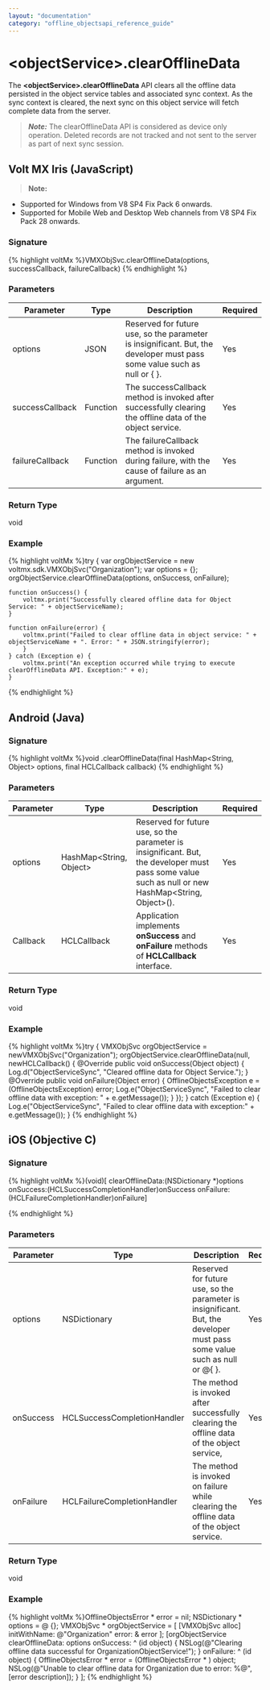 ```yaml
---
layout: "documentation"
category: "offline_objectsapi_reference_guide"
---
```



\<objectService\>.clearOfflineData
================================

The **\<objectService\>.clearOfflineData** API clears all the offline data persisted in the object service tables and associated sync context. As the sync context is cleared, the next sync on this object service will fetch complete data from the server.

> **_Note:_** The clearOfflineData API is considered as device only operation. Deleted records are not tracked and not sent to the server as part of next sync session.

Volt MX  Iris (JavaScript)
-------------------------------

> **Note:**  
*   Supported for Windows from V8 SP4 Fix Pack 6 onwards.  
*   Supported for Mobile Web and Desktop Web channels from V8 SP4 Fix Pack 28 onwards.  

### Signature

{% highlight voltMx %}VMXObjSvc.clearOfflineData(options, successCallback, failureCallback)
{% endhighlight %}

### Parameters

  
| Parameter | Type | Description | Required |
| --- | --- | --- | --- |
| options | JSON | Reserved for future use, so the parameter is insignificant. But, the developer must pass some value such as null or { }. | Yes |
| successCallback | Function | The successCallback method is invoked after successfully clearing the offline data of the object service. | Yes |
| failureCallback | Function | The failureCallback method is invoked during failure, with the cause of failure as an argument. | Yes |

### Return Type

void

### Example

{% highlight voltMx %}try {
    var orgObjectService = new voltmx.sdk.VMXObjSvc("Organization");
    var options = {};
    orgObjectService.clearOfflineData(options, onSuccess, onFailure);

    function onSuccess() {
        voltmx.print("Successfully cleared offline data for Object Service: " + objectServiceName);
    }

    function onFailure(error) {
        voltmx.print("Failed to clear offline data in object service: " + objectServiceName + ". Error: " + JSON.stringify(error);
        }
    } catch (Exception e) {
        voltmx.print("An exception occurred while trying to execute clearOfflineData API. Exception:" + e);
    }
{% endhighlight %}

Android (Java)
--------------

### Signature

{% highlight voltMx %}void <VMXObjSvc>.clearOfflineData(final HashMap<String, Object> options, final HCLCallback callback)
{% endhighlight %}

### Parameters

  
| Parameter | Type | Description | Required |
| --- | --- | --- | --- |
| options | HashMap<String, Object> | Reserved for future use, so the parameter is insignificant. But, the developer must pass some value such as null or new HashMap<String, Object>(). | Yes |
| Callback | HCLCallback | Application implements **onSuccess** and **onFailure** methods of **HCLCallback** interface. | Yes |

### Return Type

void

### Example

{% highlight voltMx %}try {
    VMXObjSvc orgObjectService = newVMXObjSvc("Organization");
    orgObjectService.clearOfflineData(null, newHCLCallback() {
        @Override
        public void onSuccess(Object object) {
            Log.d("ObjectServiceSync", "Cleared offline data for Object 
Service.");
        }
        @Override
        public void onFailure(Object error) {
            OfflineObjectsException e = (OfflineObjectsException) error;
            Log.e("ObjectServiceSync", "Failed to clear offline data with 
exception: " + e.getMessage());
        }
    });
} catch (Exception e) {
    Log.e("ObjectServiceSync", "Failed to clear offline data with exception:" + e.getMessage());
}
{% endhighlight %}

iOS (Objective C)
-----------------

### Signature

{% highlight voltMx %}(void)[<VMXObjSvc> clearOfflineData:(NSDictionary *)options
			 onSuccess:(HCLSuccessCompletionHandler)onSuccess
			 onFailure:(HCLFailureCompletionHandler)onFailure]

{% endhighlight %}

### Parameters

  
| Parameter | Type | Description | Required |
| --- | --- | --- | --- |
| options | NSDictionary | Reserved for future use, so the parameter is insignificant. But, the developer must pass some value such as null or @{ }. | Yes |
| onSuccess | HCLSuccessCompletionHandler | The method is invoked after successfully clearing the offline data of the object service, | Yes |
| onFailure | HCLFailureCompletionHandler | The method is invoked on failure while clearing the offline data of the object service. | Yes |

### Return Type

void

### Example

{% highlight voltMx %}OfflineObjectsError * error = nil;
NSDictionary * options = @ {};
VMXObjSvc * orgObjectService = [
    [VMXObjSvc alloc] initWithName: @"Organization"
    error: & error
];
[orgObjectService clearOfflineData: options
    onSuccess: ^ (id object) {
        NSLog(@"Clearing offline data successful for OrganizationObjectService!");
    }
    onFailure: ^ (id object) {
        OfflineObjectsError * error = (OfflineObjectsError * )
        object;
        NSLog(@"Unable to clear offline data for Organization 
due to error: %@", [error description]);
    }
];
{% endhighlight %}
